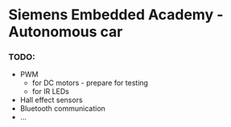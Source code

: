 # Siemens Embedded Academy - Autonomous car

### TODO:
* PWM
  + for DC motors - prepare for testing
  + for IR LEDs
* Hall effect sensors
* Bluetooth communication
* ...
